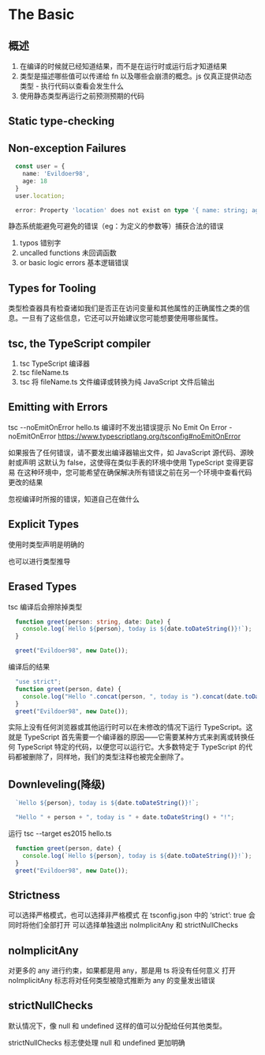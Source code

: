 # The Basic

## 概述

1. 在编译的时候就已经知道结果，而不是在运行时或运行后才知道结果
2. 类型是描述哪些值可以传递给 fn 以及哪些会崩溃的概念。js 仅真正提供动态类型 - 执行代码以查看会发生什么
3. 使用静态类型再运行之前预测预期的代码

## Static type-checking

## Non-exception Failures

```ts
  const user = {
    name: 'Evildoer98',
    age: 18
  }
  user.location;

  error: Property 'location' does not exist on type '{ name: string; age: number}'
```

静态系统能避免可避免的错误（eg：为定义的参数等）捕获合法的错误

1. typos 错别字
2. uncalled functions 未回调函数
3. or basic logic errors 基本逻辑错误

## Types for Tooling

类型检查器具有检查诸如我们是否正在访问变量和其他属性的正确属性之类的信息。一旦有了这些信息，它还可以开始建议您可能想要使用哪些属性。

## tsc, the TypeScript compiler

1. tsc TypeScript 编译器
2. tsc fileName.ts
3. tsc 将 fileName.ts 文件编译或转换为纯 JavaScript 文件后输出

## Emitting with Errors

tsc --noEmitOnError hello.ts 编译时不发出错误提示
No Emit On Error - noEmitOnError <https://www.typescriptlang.org/tsconfig#noEmitOnError>

如果报告了任何错误，请不要发出编译器输出文件，如 JavaScript 源代码、源映射或声明
这默认为 false，这使得在类似手表的环境中使用 TypeScript 变得更容易
在这种环境中，您可能希望在确保解决所有错误之前在另一个环境中查看代码更改的结果

忽视编译时所报的错误，知道自己在做什么

## Explicit Types

使用时类型声明是明确的

也可以进行类型推导

## Erased Types

tsc 编译后会擦除掉类型

```ts
  function greet(person: string, date: Date) {
    console.log(`Hello ${person}, today is ${date.toDateString()}!`);
  }

  greet("Evildoer98", new Date());
```

编译后的结果

```js
  "use strict";
  function greet(person, date) {
    console.log("Hello ".concat(person, ", today is ").concat(date.toDateString(), "!"));
  }
  greet("Evildoer98", new Date());
```

实际上没有任何浏览器或其他运行时可以在未修改的情况下运行 TypeScript。这就是 TypeScript 首先需要一个编译器的原因——它需要某种方式来剥离或转换任何 TypeScript 特定的代码，以便您可以运行它。大多数特定于 TypeScript 的代码都被删除了，同样地，我们的类型注释也被完全删除了。

## Downleveling(降级)

```ts
  `Hello ${person}, today is ${date.toDateString()}!`;
```

```js
  "Hello " + person + ", today is " + date.toDateString() + "!";
```

运行 tsc --target es2015 hello.ts

```js
  function greet(person, date) {
    console.log(`Hello ${person}, today is ${date.toDateString()}!`);
  }
  greet("Evildoer98", new Date());
```

## Strictness

可以选择严格模式，也可以选择非严格模式
在 tsconfig.json 中的 ‘strict’: true 会同时将他们全部打开
可以选择单独退出 noImplicitAny 和 strictNullChecks

## noImplicitAny

对更多的 any 进行约束，如果都是用 any，那是用 ts 将没有任何意义
打开 noImplicitAny 标志将对任何类型被隐式推断为 any 的变量发出错误

## strictNullChecks

默认情况下，像 null 和 undefined 这样的值可以分配给任何其他类型。

strictNullChecks 标志使处理 null 和 undefined 更加明确
